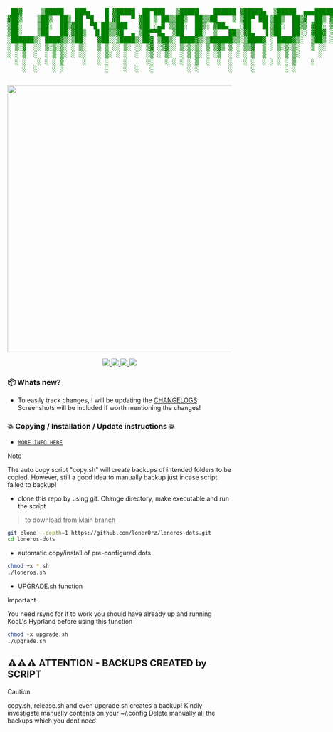 <div align="center">
  <pre style="color: green; display: inline-block;">
 ██▓     ▒█████   ███▄    █ ▓█████  ██▀███   ▒█████    ██████ ▓█████▄  ▒█████  ▄▄▄█████▓  ██████ 
▓██▒    ▒██▒  ██▒ ██ ▀█   █ ▓█   ▀ ▓██ ▒ ██▒▒██▒  ██▒▒██    ▒ ▒██▀ ██▌▒██▒  ██▒▓  ██▒ ▓▒▒██    ▒ 
▒██░    ▒██░  ██▒▓██  ▀█ ██▒▒███   ▓██ ░▄█ ▒▒██░  ██▒░ ▓██▄   ░██   █▌▒██░  ██▒▒ ▓██░ ▒░░ ▓██▄   
▒██░    ▒██   ██░▓██▒  ▐▌██▒▒▓█  ▄ ▒██▀▀█▄  ▒██   ██░  ▒   ██▒░▓█▄   ▌▒██   ██░░ ▓██▓ ░   ▒   ██▒
░██████▒░ ████▓▒░▒██░   ▓██░░▒████▒░██▓ ▒██▒░ ████▓▒░▒██████▒▒░▒████▓ ░ ████▓▒░  ▒██▒ ░ ▒██████▒▒
░ ▒░▓  ░░ ▒░▒░▒░ ░ ▒░   ▒ ▒ ░░ ▒░ ░░ ▒▓ ░▒▓░░ ▒░▒░▒░ ▒ ▒▓▒ ▒ ░ ▒▒▓  ▒ ░ ▒░▒░▒░   ▒ ░░   ▒ ▒▓▒ ▒ ░
░ ░ ▒  ░  ░ ▒ ▒░ ░ ░░   ░ ▒░ ░ ░  ░  ░▒ ░ ▒░  ░ ▒ ▒░ ░ ░▒  ░ ░ ░ ▒  ▒   ░ ▒ ▒░     ░    ░ ░▒  ░ ░
  ░ ░   ░ ░ ░ ▒     ░   ░ ░    ░     ░░   ░ ░ ░ ░ ▒  ░  ░  ░   ░ ░  ░ ░ ░ ░ ▒    ░      ░  ░  ░  
    ░  ░    ░ ░           ░    ░  ░   ░         ░ ░        ░     ░        ░ ░                 ░  
  </pre>
  <img src="https://raw.githubusercontent.com/catppuccin/catppuccin/main/assets/palette/macchiato.png" width="600px" />
</div>

<div align="center">
  <p></p>
  <div align="center">
      <a href="https://github.com/lonerOrz/loneros-dots/stargazers">
        <img src="https://img.shields.io/github/stars/lonerOrz/loneros-dots?color=F5BDE6&labelColor=303446&style=for-the-badge&logo=starship&logoColor=F5BDE6">
      </a>
      <a href="https://github.com/lonerOrz/loneros-dots/">
        <img src="https://img.shields.io/github/repo-size/lonerOrz/loneros-dots?color=C6A0F6&labelColor=303446&style=for-the-badge&logo=github&logoColor=C6A0F6">
      </a>
      <a href="https://nixos.org">
        <img src="https://img.shields.io/badge/NixOS-Unstable-blue?style=for-the-badge&logo=NixOS&logoColor=white&label=NixOS&labelColor=303446&color=91D7E3">
      </a>
      <a href="https://github.com/lonerOrz/loneros-dots/blob/main/LICENSE">
        <img src="https://img.shields.io/static/v1.svg?style=for-the-badge&label=License&message=MIT&colorA=313244&colorB=F5A97F&logo=unlicense&logoColor=F5A97F&"/>
      </a>
  </div>
</div>


### 📦 Whats new?
- To easily track changes, I will be updating the [CHANGELOGS](https://github.com/JaKooLit/Hyprland-Dots/wiki/Changelogs)  Screenshots will be included if worth mentioning the changes!

### 💥 Copying / Installation / Update instructions 💥
- [`MORE INFO HERE`](https://github.com/JaKooLit/Hyprland-Dots/wiki/Install_&_Update) 
> [!Note] 
> The auto copy script "copy.sh" will create backups of intended folders to be copied. However, still a good idea to manually backup just incase script failed to backup!
- clone this repo by using git. Change directory, make executable and run the script

> to download from Main branch
```bash
git clone --depth=1 https://github.com/lonerOrz/loneros-dots.git
cd loneros-dots
```

- automatic copy/install of pre-configured dots
```bash
chmod +x *.sh
./loneros.sh
```

- UPGRADE.sh function
> [!IMPORTANT]
> You need rsync for it to work
> you should have already up and running KooL's Hyprland before using this function
```bash
chmod +x upgrade.sh
./upgrade.sh
```

## ⚠️⚠️⚠️ ATTENTION - BACKUPS CREATED by SCRIPT
> [!CAUTION]
> copy.sh, release.sh and even upgrade.sh creates a backup!
> Kindly investigate manually contents on your ~/.config
> Delete manually all the backups which you dont need

